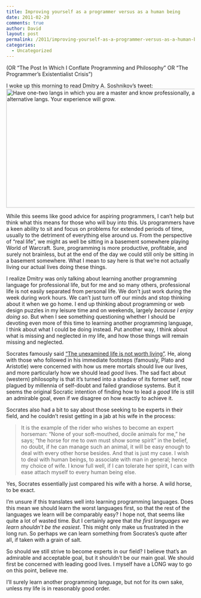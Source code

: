 ```yaml
---
title: Improving yourself as a programmer versus as a human being
date: 2011-02-20
comments: true
author: David
layout: post
permalink: /2011/improving-yourself-as-a-programmer-versus-as-a-human-being
categories:
  - Uncategorized
---
```

(OR &#8220;The Post In Which I Conflate Programming and Philosophy&#8221; OR &#8220;The Programmer&#8217;s Existentialist Crisis&#8221;)

I woke up this morning to read Dmitry A. Soshnikov&#8217;s tweet:  
[<img src="http://davidbcalhoun.com/wp-content/uploads/2011/02/two-programming-languages.png" alt="Have one-two langs in which you are a master and know professionally, and in addition, consider alternative langs. Your experience will grow." width="661" height="318" class="aligncenter size-full wp-image-639" />][1]

While this seems like good advice for aspiring programmers, I can&#8217;t help but think what this means for those who will buy into this. Us programmers have a keen ability to sit and focus on problems for extended periods of time, usually to the detriment of everything else around us. From the perspective of &#8220;real life&#8221;, we might as well be sitting in a basement somewhere playing World of Warcraft. Sure, programming is more productive, profitable, and surely not brainless, but at the end of the day we could still only be sitting in a basement somewhere. What I mean to say here is that we&#8217;re not actually living our actual lives doing these things.

I realize Dmitry was only talking about learning another programming language for professional life, but for me and so many others, professional life is not easily separated from personal life. We don&#8217;t just work during the week during work hours. We can&#8217;t just turn off our minds and stop thinking about it when we go home. I end up thinking about programming or web design puzzles in my leisure time and on weekends, largely *because I enjoy doing so*. But when I see something questioning whether I should be devoting even more of this time to learning another programming language, I think about what I could be doing instead. Put another way, I think about what is missing and neglected in my life, and how those things will remain missing and neglected.

Socrates famously said [&#8220;The unexamined life is not worth living&#8221;][2]. He, along with those who followed in his immediate footsteps (famously, Plato and Aristotle) were concerned with how us mere mortals should live our lives, and more particularly how we should lead *good* lives. The sad fact about (western) philosophy is that it&#8217;s turned into a shadow of its former self, now plagued by millennia of self-doubt and failed grandiose systems. But it seems the original Socratic intention of finding how to lead a *good* life is still an admirable goal, even if we disagree on how exactly to achieve it.

Socrates also had a bit to say about those seeking to be experts in their field, and he couldn&#8217;t resist getting in a jab at his wife in the process:

> It is the example of the rider who wishes to become an expert horseman: &#8220;None of your soft-mouthed, docile animals for me,&#8221; he says; &#8220;the horse for me to own must show some spirit&#8221; in the belief, no doubt, if he can manage such an animal, it will be easy enough to deal with every other horse besides. And that is just my case. I wish to deal with human beings, to associate with man in general; hence my choice of wife. I know full well, if I can tolerate her spirit, I can with ease attach myself to every human being else.

Yes, Socrates essentially just compared his wife with a horse. A wild horse, to be exact.

I&#8217;m unsure if this translates well into learning programming languages. Does this mean we should learn the worst languages first, so that the rest of the languages we learn will be comparably easy? I hope not, that seems like quite a lot of wasted time. But I certainly agree that *the first languages we learn shouldn&#8217;t be the easiest*. This might only make us frustrated in the long run. So perhaps we can learn something from Socrates&#8217;s quote after all, if taken with a grain of salt.

So should we still strive to become experts in our field? I believe that&#8217;s an admirable and acceptable goal, but it shouldn&#8217;t be our main goal. We should first be concerned with leading good lives. I myself have a LONG way to go on this point, believe me.

I&#8217;ll surely learn another programming language, but not for its own sake, unless my life is in reasonably good order.

 [1]: http://twitter.com/#!/DmitrySoshnikov/status/39356492058607616
 [2]: http://en.wikiquote.org/wiki/Socrates#Apology